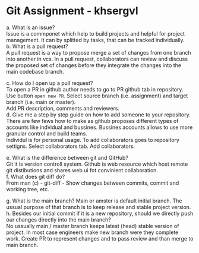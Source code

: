 # Git Assignment - khsergvl

a. What is an issue?   
Issue is a commponet which help to build projects and helpful for project management. It can by splitted by tasks, that can be tracked individually.   
b. What is a pull request?   
A pull request is a way to propose merge a set of changes from one branch into another in vcs. In a pull request, collaborators can review and discuss the proposed set of changes before they integrate the changes into the main codebase branch.   

c. How do I open up a pull request?    
To open a PR in github author needs to go to PR github tab in repository. Use button `open new PR`. Select source branch (i.e. assignment) and target branch (i.e. main or master).   
Add PR description, comments and reviewers.      
d. Give me a step by step guide on how to add someone to your repository.
There are few fews how to make as github proposes different types of accounts like indvidual and bussines. Bussines accounts allows to use more granular control and build teams.  
Individul is for personal usage. To add collaborators goes to repository settigns. Select collaborators tab. Add collaborators.   

e. What is the difference between git and GitHub?   
Git it is version controll system. Github is web resource which host remote git distibutions and shares web ui fot convinient collaboration.   
f. What does git diff do?   
From man (c) - 
git-diff - Show changes between commits, commit and working tree, etc.

g. What is the main branch?
Main or amster is default initial branch. The ussual purpose of that branch is to keep release and stable project version.   
h. Besides our initial commit if it is a new repository, should we directly push our changes directly into the main branch?   
No ussually main / master branch keeps latest (head) stable version of project. In most case engineers make new branch were they complete work. Create PR to represent changes and to pass review and than merge to main branch.   [](url)




